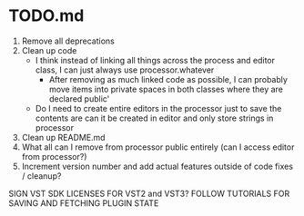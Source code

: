 #  TODO.md

1. Remove all deprecations
2. Clean up code
    - I think instead of linking all things across the process and editor class, I can just always use processor.whatever
        - After removing as much linked code as possible, I can probably move items into private spaces in both classes where they are declared public'
    - Do I need to create entire editors in the processor just to save the contents are can it be created in editor and only store strings in processor
3. Clean up README.md
4. What all can I remove from processor public entirely (can I access editor from processor?)
5. Increment version number and add actual features outside of code fixes / cleanup?

SIGN VST SDK LICENSES FOR VST2 and VST3?
FOLLOW TUTORIALS FOR SAVING AND FETCHING PLUGIN STATE
